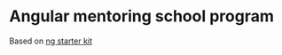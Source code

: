 # Angular mentoring school program
Based on [ng starter kit](https://github.com/gdi2290/angular-starter)